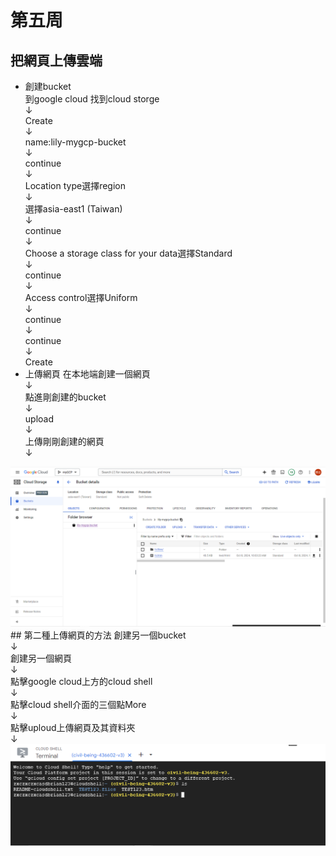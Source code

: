 # 第五周
## 把網頁上傳雲端
* 創建bucket<br>
到google cloud 找到cloud storge<br>↓<br>
Create<br>↓<br>
name:lily-mygcp-bucket<br>↓<br>
continue<br>↓<br>
Location type選擇region<br>↓<br>
選擇asia-east1 (Taiwan)<br>↓<br>
continue<br>↓<br>
Choose a storage class for your data選擇Standard<br>↓<br>
continue<br>↓<br>
Access control選擇Uniform<br>↓<br>
continue<br>↓<br>
continue<br>↓<br>
Create
* 上傳網頁
在本地端創建一個網頁<br>↓<br>
點進剛創建的bucket<br>↓<br>
upload<br>↓<br>
上傳剛剛創建的網頁<br>↓<br>
<img src="../pic/1008.png">
## 第二種上傳網頁的方法
創建另一個bucket<br>↓<br>
創建另一個網頁<br>↓<br>
點擊google cloud上方的cloud shell<br>↓<br>
點擊cloud shell介面的三個點More<br>↓<br>
點擊uploud上傳網頁及其資料夾<br>↓<br>
<img src="../pic/1008-1.png">

